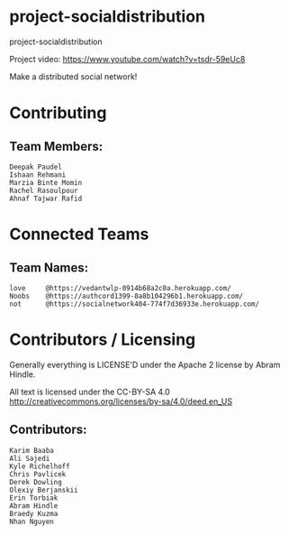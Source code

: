 project-socialdistribution
===================================

project-socialdistribution

Project video: https://www.youtube.com/watch?v=tsdr-59eUc8

Make a distributed social network!

Contributing
============
## Team Members:
    Deepak Paudel
    Ishaan Rehmani
    Marzia Binte Momin
    Rachel Rasoulpour
    Ahnaf Tajwar Rafid

Connected Teams
============
## Team Names:
    love     @https://vedantwlp-0914b68a2c0a.herokuapp.com/
    Noobs    @https://authcord1399-8a8b104296b1.herokuapp.com/
    not      @https://socialnetwork404-774f7d36933e.herokuapp.com/

    
Contributors / Licensing
========================

Generally everything is LICENSE'D under the Apache 2 license by Abram Hindle.

All text is licensed under the CC-BY-SA 4.0 http://creativecommons.org/licenses/by-sa/4.0/deed.en_US

## Contributors:
    Karim Baaba
    Ali Sajedi
    Kyle Richelhoff
    Chris Pavlicek
    Derek Dowling
    Olexiy Berjanskii
    Erin Torbiak
    Abram Hindle
    Braedy Kuzma
    Nhan Nguyen 
